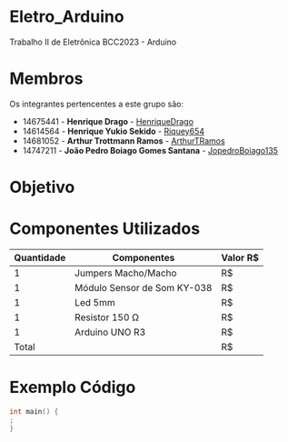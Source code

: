 # Eletro_Arduino
Trabalho II de Eletrônica BCC2023 - Arduino

# Membros
Os integrantes pertencentes a este grupo são:
  - 14675441 - **Henrique Drago** - [HenriqueDrago](https://github.com/HenriqueDrago)
  - 14614564 - **Henrique Yukio Sekido** - [Riquey654](https://github.com/Riquey654)
  - 14681052 - **Arthur Trottmann Ramos** - [ArthurTRamos](https://github.com/ArthurTRamos)
  - 14747211 - **João Pedro Boiago Gomes Santana** - [JopedroBoiago135](https://github.com/JopedroBoiago135)

# Objetivo

# Componentes Utilizados
| Quantidade | Componentes                        |   Valor R$   |
|------------|------------------------------------|--------------|
| 1          | Jumpers Macho/Macho                |   R$    |
| 1          | Módulo Sensor de Som KY-038        |   R$    |
| 1          | Led 5mm                            |   R$    |
| 1          | Resistor 150 Ω                     |   R$    |
| 1          | Arduino UNO R3                     |   R$    |
| Total      |                                    |   R$    |

# Exemplo Código
```cpp
int main() {
;
}
```
